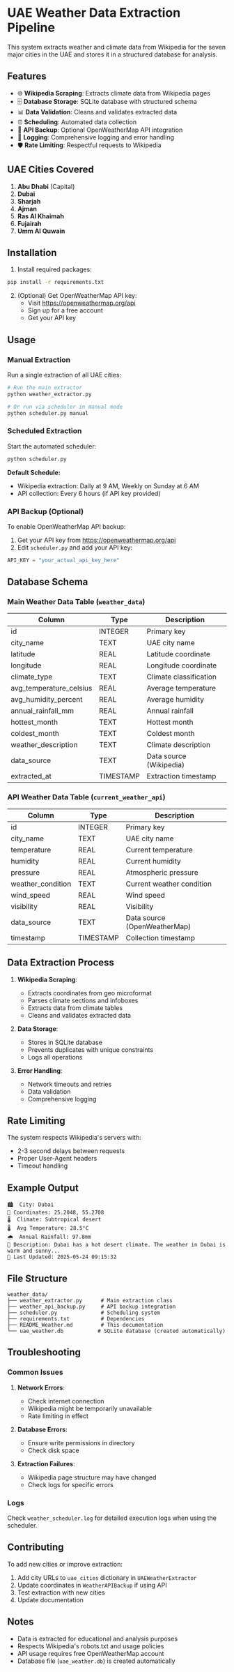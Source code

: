 # UAE Weather Data Extraction Pipeline

This system extracts weather and climate data from Wikipedia for the seven major cities in the UAE and stores it in a structured database for analysis.

## Features

- 🌐 **Wikipedia Scraping**: Extracts climate data from Wikipedia pages
- 🗄️ **Database Storage**: SQLite database with structured schema
- 📊 **Data Validation**: Cleans and validates extracted data
- ⏰ **Scheduling**: Automated data collection
- 🔄 **API Backup**: Optional OpenWeatherMap API integration
- 📝 **Logging**: Comprehensive logging and error handling
- 🛡️ **Rate Limiting**: Respectful requests to Wikipedia

## UAE Cities Covered

1. **Abu Dhabi** (Capital)
2. **Dubai**
3. **Sharjah**
4. **Ajman**
5. **Ras Al Khaimah**
6. **Fujairah**
7. **Umm Al Quwain**

## Installation

1. Install required packages:
```bash
pip install -r requirements.txt
```

2. (Optional) Get OpenWeatherMap API key:
   - Visit https://openweathermap.org/api
   - Sign up for a free account
   - Get your API key

## Usage

### Manual Extraction

Run a single extraction of all UAE cities:

```bash
# Run the main extractor
python weather_extractor.py

# Or run via scheduler in manual mode
python scheduler.py manual
```

### Scheduled Extraction

Start the automated scheduler:

```bash
python scheduler.py
```

**Default Schedule:**
- Wikipedia extraction: Daily at 9 AM, Weekly on Sunday at 6 AM
- API collection: Every 6 hours (if API key provided)

### API Backup (Optional)

To enable OpenWeatherMap API backup:

1. Get your API key from https://openweathermap.org/api
2. Edit `scheduler.py` and add your API key:
```python
API_KEY = "your_actual_api_key_here"
```

## Database Schema

### Main Weather Data Table (`weather_data`)

| Column | Type | Description |
|--------|------|-------------|
| id | INTEGER | Primary key |
| city_name | TEXT | UAE city name |
| latitude | REAL | Latitude coordinate |
| longitude | REAL | Longitude coordinate |
| climate_type | TEXT | Climate classification |
| avg_temperature_celsius | REAL | Average temperature |
| avg_humidity_percent | REAL | Average humidity |
| annual_rainfall_mm | REAL | Annual rainfall |
| hottest_month | TEXT | Hottest month |
| coldest_month | TEXT | Coldest month |
| weather_description | TEXT | Climate description |
| data_source | TEXT | Data source (Wikipedia) |
| extracted_at | TIMESTAMP | Extraction timestamp |

### API Weather Data Table (`current_weather_api`)

| Column | Type | Description |
|--------|------|-------------|
| id | INTEGER | Primary key |
| city_name | TEXT | UAE city name |
| temperature | REAL | Current temperature |
| humidity | REAL | Current humidity |
| pressure | REAL | Atmospheric pressure |
| weather_condition | TEXT | Current weather condition |
| wind_speed | REAL | Wind speed |
| visibility | REAL | Visibility |
| data_source | TEXT | Data source (OpenWeatherMap) |
| timestamp | TIMESTAMP | Collection timestamp |

## Data Extraction Process

1. **Wikipedia Scraping**:
   - Extracts coordinates from geo microformat
   - Parses climate sections and infoboxes
   - Extracts data from climate tables
   - Cleans and validates extracted data

2. **Data Storage**:
   - Stores in SQLite database
   - Prevents duplicates with unique constraints
   - Logs all operations

3. **Error Handling**:
   - Network timeouts and retries
   - Data validation
   - Comprehensive logging

## Rate Limiting

The system respects Wikipedia's servers with:
- 2-3 second delays between requests
- Proper User-Agent headers
- Timeout handling

## Example Output

```
🏙️  City: Dubai
📍 Coordinates: 25.2048, 55.2708
🌡️  Climate: Subtropical desert
🌡️  Avg Temperature: 28.5°C
🌧️  Annual Rainfall: 97.8mm
📝 Description: Dubai has a hot desert climate. The weather in Dubai is warm and sunny...
📅 Last Updated: 2025-05-24 09:15:32
```

## File Structure

```
weather_data/
├── weather_extractor.py      # Main extraction class
├── weather_api_backup.py     # API backup integration
├── scheduler.py              # Scheduling system
├── requirements.txt          # Dependencies
├── README_Weather.md         # This documentation
└── uae_weather.db           # SQLite database (created automatically)
```

## Troubleshooting

### Common Issues

1. **Network Errors**:
   - Check internet connection
   - Wikipedia might be temporarily unavailable
   - Rate limiting in effect

2. **Database Errors**:
   - Ensure write permissions in directory
   - Check disk space

3. **Extraction Failures**:
   - Wikipedia page structure may have changed
   - Check logs for specific errors

### Logs

Check `weather_scheduler.log` for detailed execution logs when using the scheduler.

## Contributing

To add new cities or improve extraction:

1. Add city URLs to `uae_cities` dictionary in `UAEWeatherExtractor`
2. Update coordinates in `WeatherAPIBackup` if using API
3. Test extraction with new cities
4. Update documentation

## Notes

- Data is extracted for educational and analysis purposes
- Respects Wikipedia's robots.txt and usage policies
- API usage requires free OpenWeatherMap account
- Database file (`uae_weather.db`) is created automatically
